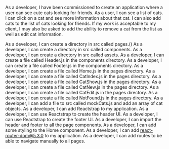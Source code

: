 As a developer, I have been commissioned to create an application where a user can see cute cats looking for friends. As a user, I can see a list of cats. I can click on a cat and see more information about that cat. I can also add cats to the list of cats looking for friends. If my work is acceptable to my client, I may also be asked to add the ability to remove a cat from the list as well as edit cat information.

As a developer, I can create a directory in src called pages.()
As a developer, I can create a directory in src called components.
As a developer, I can create a directory in src called assets.
As a developer, I can create a file called Header.js in the components directory.
As a developer, I can create a file called Footer.js in the components directory.
As a developer, I can create a file called Home.js in the pages directory.
As a developer, I can create a file called CatIndex.js in the pages directory.
As a developer, I can create a file called CatShow.js in the pages directory.
As a developer, I can create a file called CatNew.js in the pages directory.
As a developer, I can create a file called CatEdit.js in the pages directory.
As a developer, I can create a file called NotFound.js in the pages directory.
As a developer, I can add a file to src called mockCats.js and add an array of cat objects.
As a developer, I can add Reactstrap to my application.
As a developer, I can use Reactstrap to create the header UI.
As a developer, I can use Reactstrap to create the footer UI.
As a developer, I can import the header and footer to all the page components.
As a developer, I can add some styling to the Home component.
As a developer, I can add react-router-dom@5.3.0 to my application.
As a developer, I can add routes to be able to navigate manually to all pages.
